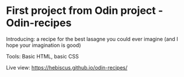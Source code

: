 # First project from Odin project - Odin-recipes
Introducing: a recipe for the best lasagne you could ever imagine (and I hope your imagination is good)

Tools: Basic HTML, basic CSS

Live view: https://hebiscus.github.io/odin-recipes/
